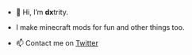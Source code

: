 - 👋 Hi, I’m **dx**trity.
- I make minecraft mods for fun and other things too.

- 📫 Contact me on [Twitter](https://twitter.com/dxtrity)

<!---
dxtrity/dxtrity is a ✨ special ✨ repository because its `README.md` (this file) appears on your GitHub profile.
You can click the Preview link to take a look at your changes.
--->
